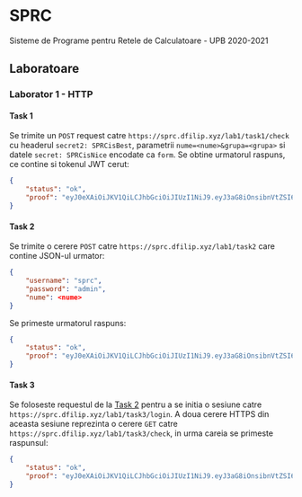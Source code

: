# SPRC
Sisteme de Programe pentru Retele de Calculatoare - UPB 2020-2021

## Laboratoare
### Laborator 1 - HTTP
#### Task 1
Se trimite un `POST` request catre `https://sprc.dfilip.xyz/lab1/task1/check`
cu headerul `secret2: SPRCisBest`, parametrii `nume=<nume>&grupa=<grupa>` si
datele `secret: SPRCisNice` encodate ca `form`. Se obtine urmatorul raspuns,
ce contine si tokenul JWT cerut:
```json
{
    "status": "ok",
    "proof": "eyJ0eXAiOiJKV1QiLCJhbGciOiJIUzI1NiJ9.eyJ3aG8iOnsibnVtZSI6WyJUZW9kb3ItU3RlZmFuIER1dHUiXSwiZ3J1cGEiOlsiMzQxQzMiXX0sImRpZCI6InRhc2sxIn0.zP6gL5EOQBp-jc79FBa1Sughh2R-wwrA86pnMvQUGgk"
}
```

#### Task 2
Se trimite o cerere `POST` catre `https://sprc.dfilip.xyz/lab1/task2` care
contine JSON-ul urmator:
```json
{
	"username": "sprc",
	"password": "admin",
	"nume": <nume>
}
```
Se primeste urmatorul raspuns:
```json
{
    "status": "ok",
    "proof": "eyJ0eXAiOiJKV1QiLCJhbGciOiJIUzI1NiJ9.eyJ3aG8iOnsibnVtZSI6IlRlb2Rvci1TdGVmYW4gRHV0dSJ9LCJkaWQiOiJ0YXNrMiJ9.k_kcAPhC78_NmVEq1u2VTphmSPZFusWY8igZnp47qLc"
}
```

#### Task 3
Se foloseste requestul de la [Task 2](#task2) pentru a se initia o sesiune
catre `https://sprc.dfilip.xyz/lab1/task3/login`. A
doua cerere HTTPS din aceasta sesiune reprezinta o cerere `GET` catre
`https://sprc.dfilip.xyz/lab1/task3/check`, in urma careia se primeste
raspunsul:
```json
{
    "status": "ok",
    "proof": "eyJ0eXAiOiJKV1QiLCJhbGciOiJIUzI1NiJ9.eyJ3aG8iOnsibnVtZSI6IlRlb2Rvci1TdGVmYW4gRHV0dSJ9LCJkaWQiOiJ0YXNrMyJ9.K8Oxp2wINIkScaOiepDnSbMmLz_bPS5lsugFe1mBHzM"
}
```
